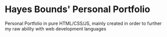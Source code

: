# Hayes Bounds' Personal Portfolio

Personal Portfolio in pure HTML/CSS/JS, mainly created in order to further my raw ability with web development languages
